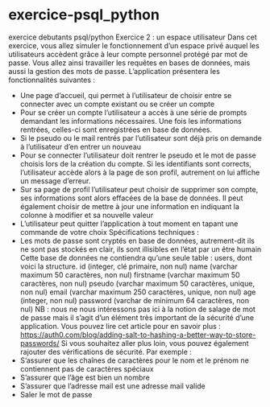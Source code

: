 # exercice-psql_python
exercice debutants psql/python
Exercice 2 : un espace utilisateur
Dans cet exercice, vous allez simuler le fonctionnement d’un espace privé auquel les utilisateurs
accèdent grâce à leur compte personnel protégé par mot de passe. Vous allez ainsi travailler les
requêtes en bases de données, mais aussi la gestion des mots de passe.
L’application présentera les fonctionnalités suivantes :
- Une page d’accueil, qui permet à l’utilisateur de choisir entre se connecter avec un compte
existant ou se créer un compte
- Pour se créer un compte l’utilisateur a accès à une série de prompts demandant les informations
nécessaires. Une fois les informations rentrées, celles-ci sont enregistrées en base de données.
- Si le pseudo ou le mail rentrés par l’utilisateur sont déjà pris on demande à l’utilisateur d’en entrer
un nouveau
- Pour se connecter l’utilisateur doit rentrer le pseudo et le mot de passe choisis lors de la création
du compte. Si les identifiants sont corrects, l’utilisateur accède alors à la page de son profil,
autrement on lui affiche un message d’erreur.
- Sur sa page de profil l’utilisateur peut choisir de supprimer son compte, ses informations sont
alors effacées de la base de données. Il peut également choisir de mettre à jour une information en
indiquant la colonne à modifier et sa nouvelle valeur
- L’utilisateur peut quitter l’application à tout moment en tapant une commande de votre choix
Spécifications techniques :
- Les mots de passe sont cryptés en base de données, autrement-dit ils ne sont pas stockés en clair,
ils sont illisibles en l’état par un être humain
Cette base de données ne contiendra qu’une seule table : users, dont voici la structure.
id (integer, clé primaire, non nul)
name (varchar maximum 50 caractères, non nul)
firstname (varchar maximum 50 caractères, non nul)
pseudo (varchar maximum 50 caractères, unique, non nul)
email (varchar maximum 250 caractères, unique, non nul)
age (integer, non nul)
password (varchar de minimum 64 caractères, non nul)
NB : nous ne nous intéressons pas ici à la notion de salage de mot de passe mais il s’agit d’un
élément très important de la sécurité d’une application. Vous pouvez lire cet article pour en savoir
plus : https://auth0.com/blog/adding-salt-to-hashing-a-better-way-to-store-passwords/
Si vous souhaitez aller plus loin, vous pouvez également rajouter des vérifications de sécurité. Par
exemple :
- S’assurer que les chaînes de caractères pour le nom et le prénom ne contiennent pas de caractères
spéciaux
- S’assurer que l’âge est bien un nombre
- S’assurer que l’adresse mail est une adresse mail valide
- Saler le mot de passe
